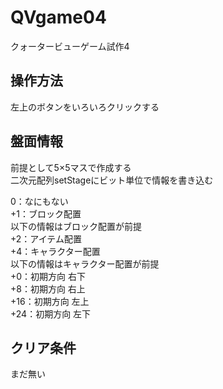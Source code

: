 # QVgame04
クォータービューゲーム試作4

## 操作方法
左上のボタンをいろいろクリックする

## 盤面情報
前提として5×5マスで作成する<br>
二次元配列setStageにビット単位で情報を書き込む<br>

0：なにもない<br>
+1：ブロック配置<br>
以下の情報はブロック配置が前提<br>
+2：アイテム配置<br>
+4：キャラクター配置<br>
以下の情報はキャラクター配置が前提<br>
+0：初期方向 右下<br>
+8：初期方向 右上<br>
+16：初期方向 左上<br>
+24：初期方向 左下<br>

## クリア条件
まだ無い
